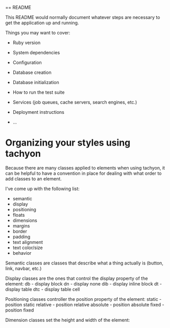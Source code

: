 == README

This README would normally document whatever steps are necessary to get the
application up and running.

Things you may want to cover:

* Ruby version

* System dependencies

* Configuration

* Database creation

* Database initialization

* How to run the test suite

* Services (job queues, cache servers, search engines, etc.)

* Deployment instructions

* ...

# Organizing your styles using tachyon

Because there are many classes applied to elements when using tachyon, it can be helpful to have a convention in place for dealing with what order to add classes to an element.

I've come up with the following list:

* semantic 
* display 
* positioning
* floats
* dimensions 
* margins
* border 
* padding 
* text alignment 
* text color/size
* behavior

Semantic classes are classes that describe what a thing actually is (button, link, navbar, etc.)

Display classes are the ones that control the display property of the element:
db  - display block
dn  - display none 
dib - display inline block
dt  - display table
dtc - display table cell

Positioning classes controller the position property of the element: 
static      - position static 
relative    - position relative 
absolute    - position absolute
fixed       - position fixed

Dimension classes set the height and width of the element:






